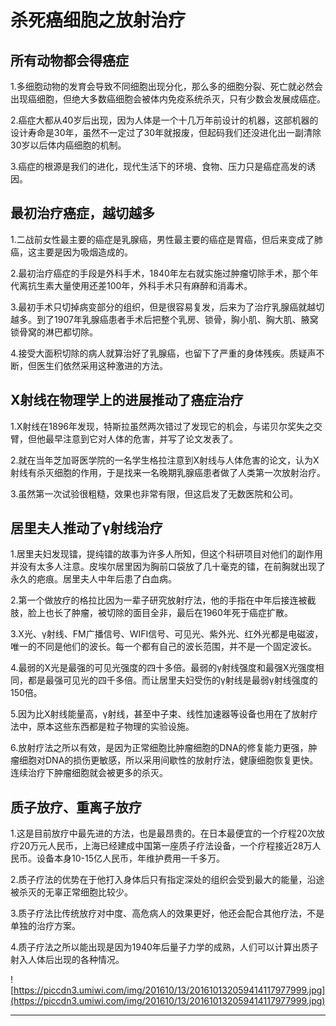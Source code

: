 # 杀死癌细胞之放射治疗

## 所有动物都会得癌症

1.多细胞动物的发育会导致不同细胞出现分化，那么多的细胞分裂、死亡就必然会出现癌细胞，但绝大多数癌细胞会被体内免疫系统杀灭，只有少数会发展成癌症。

2.癌症大都从40岁后出现，因为人体是一个十几万年前设计的机器，这部机器的设计寿命是30年，虽然不一定过了30年就报废，但起码我们还没进化出一副清除30岁以后体内癌细胞的机制。

3.癌症的根源是我们的进化，现代生活下的环境、食物、压力只是癌症高发的诱因。

## 最初治疗癌症，越切越多

1.二战前女性最主要的癌症是乳腺癌，男性最主要的癌症是胃癌，但后来变成了肺癌，这主要是因为吸烟造成的。

2.最初治疗癌症的手段是外科手术，1840年左右就实施过肿瘤切除手术，那个年代离抗生素大量使用还差100年，外科手术只有麻醉和消毒术。

3.最初手术只切掉病变部分的组织，但是很容易复发，后来为了治疗乳腺癌就越切越多。到了1907年乳腺癌患者手术后把整个乳房、锁骨，胸小肌、胸大肌、腋窝锁骨窝的淋巴都切除。

4.接受大面积切除的病人就算治好了乳腺癌，也留下了严重的身体残疾。质疑声不断，但医生们依然采用这种激进的方法。

## X射线在物理学上的进展推动了癌症治疗

1.X射线在1896年发现，特斯拉虽然两次错过了发现它的机会，与诺贝尔奖失之交臂，但他最早注意到它对人体的危害，并写了论文发表了。

2.就在当年芝加哥医学院的一名学生格拉注意到X射线与人体危害的论文，认为X射线有杀灭细胞的作用，于是找来一名晚期乳腺癌患者做了人类第一次放射治疗。

3.虽然第一次试验很粗糙，效果也非常有限，但这启发了无数医院和公司。

## 居里夫人推动了γ射线治疗

1.居里夫妇发现镭，提纯镭的故事为许多人所知，但这个科研项目对他们的副作用并没有太多人注意。皮埃尔居里因为胸前口袋放了几十毫克的镭，在前胸就出现了永久的疤痕。居里夫人中年后患了白血病。

2.第一个做放疗的格拉比因为一辈子研究放射疗法，他的手指在中年后接连被截肢，脸上也长了肿瘤，被切除的面目全非，最后在1960年死于癌症扩散。

3.X光、γ射线、FM广播信号、WIFI信号、可见光、紫外光、红外光都是电磁波，唯一的不同是他们的波长。每一个都有自己的波长范围，并不是一个固定波长。

4.最弱的X光是最强的可见光强度的四十多倍。最弱的γ射线强度和最强X光强度相同，都是最强可见光的四千多倍。而让居里夫妇受伤的γ射线是最弱γ射线强度的150倍。

5.因为比X射线能量高，γ射线，甚至中子束、线性加速器等设备也用在了放射疗法中，原本这些东西都是粒子物理的实验设施。

6.放射疗法之所以有效，是因为正常细胞比肿瘤细胞的DNA的修复能力更强，肿瘤细胞对DNA的损伤更敏感，所以采用间歇性的放射疗法，健康细胞恢复更快。连续治疗下肿瘤细胞就会被更多的杀灭。

## 质子放疗、重离子放疗

1.这是目前放疗中最先进的方法，也是最昂贵的。在日本最便宜的一个疗程20次放疗20万元人民币，上海已经建成中国第一座质子疗法设备，一个疗程接近28万人民币。设备本身10-15亿人民币，年维护费用一千多万。

2.质子疗法的优势在于他打入身体后只有指定深处的组织会受到最大的能量，沿途被杀灭的无辜正常细胞比较少。

3.质子疗法比传统放疗对中度、高危病人的效果更好，他还会配合其他疗法，不是单独的治疗方案。

4.质子疗法之所以能出现是因为1940年后量子力学的成熟，人们可以计算出质子射入人体后出现的各种情况。

![https://piccdn3.umiwi.com/img/201610/13/201610132059414117977999.jpg](https://piccdn3.umiwi.com/img/201610/13/201610132059414117977999.jpg)

---
